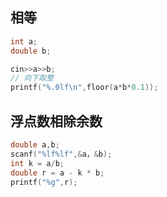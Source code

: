 <!--
 * @Description: 
 * @Version: 1.0
 * @Author: DaLao
 * @Email: dalao_li@163.com
 * @Date: 2021-11-30 22:55:19
 * @LastEditors: DaLao
 * @LastEditTime: 2021-12-08 21:59:34
-->

## 相等

```c
int a;
double b;

cin>>a>>b;
// 向下取整
printf("%.0lf\n",floor(a*b*0.1));
```

## 浮点数相除余数

```c
double a,b;
scanf("%lf%lf",&a，&b);
int k = a/b;
double r = a - k * b;
printf("%g",r);
```